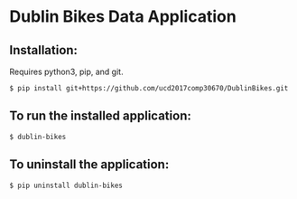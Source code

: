 # Dublin Bikes Data Application

## Installation:

Requires python3, pip, and git.

    $ pip install git+https://github.com/ucd2017comp30670/DublinBikes.git

## To run the installed application:

    $ dublin-bikes

## To uninstall the application:

    $ pip uninstall dublin-bikes